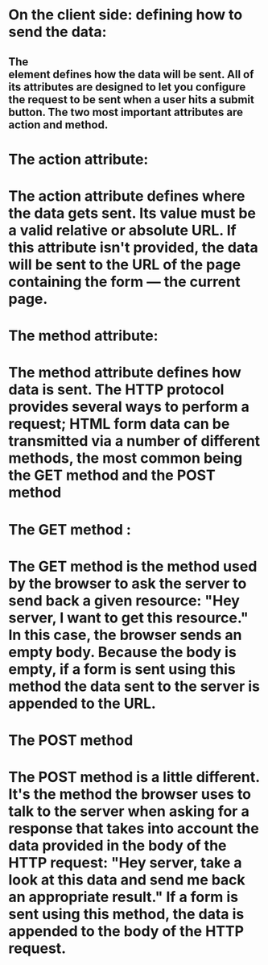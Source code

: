 # On the client side: defining how to send the data:
## The <form> element defines how the data will be sent. All of its attributes are designed to let you configure the request to be sent when a user hits a submit button. The two most important attributes are action and method.
# The action attribute: 
# The action attribute defines where the data gets sent. Its value must be a valid relative or absolute URL. If this attribute isn't provided, the data will be sent to the URL of the page containing the form — the current page.
# The method attribute:
# The method attribute defines how data is sent. The HTTP protocol provides several ways to perform a request; HTML form data can be transmitted via a number of different methods, the most common being the GET method and the POST method
# The GET method :
# The GET method is the method used by the browser to ask the server to send back a given resource: "Hey server, I want to get this resource." In this case, the browser sends an empty body. Because the body is empty, if a form is sent using this method the data sent to the server is appended to the URL.
# The POST method
# The POST method is a little different. It's the method the browser uses to talk to the server when asking for a response that takes into account the data provided in the body of the HTTP request: "Hey server, take a look at this data and send me back an appropriate result." If a form is sent using this method, the data is appended to the body of the HTTP request.

